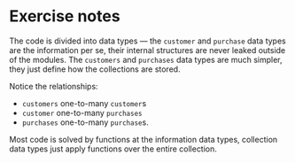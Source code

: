 # Exercise notes

The code is divided into data types — the `customer` and `purchase` data types are the information per se, their internal structures are never leaked outside of the modules. The `customers` and `purchases` data types are much simpler, they just define how the collections are stored.

Notice the relationships:

- `customers` one-to-many `customer`s
- `customer` one-to-many `purchases`
- `purchases` one-to-many `purchase`s.

Most code is solved by functions at the information data types, collection data types just apply functions over the entire collection.